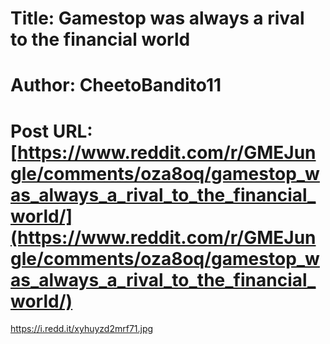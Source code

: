 # Title: Gamestop was always a rival to the financial world
# Author: CheetoBandito11
# Post URL: [https://www.reddit.com/r/GMEJungle/comments/oza8oq/gamestop_was_always_a_rival_to_the_financial_world/](https://www.reddit.com/r/GMEJungle/comments/oza8oq/gamestop_was_always_a_rival_to_the_financial_world/)


https://i.redd.it/xyhuyzd2mrf71.jpg